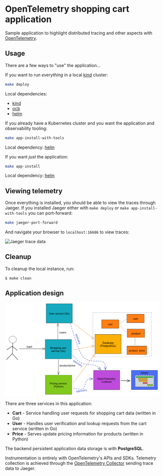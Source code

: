 # OpenTelemetry shopping cart application

Sample application to highlight distributed tracing and other aspects with [OpenTelemetry](https://opentelemetry.io/).

## Usage

There are a few ways to "use" the application...

If you want to run _everything_ in a local [kind](https://kind.sigs.k8s.io/) cluster:

```bash
make deploy
```

Local dependencies:

* [kind](https://kind.sigs.k8s.io/)
* [ocb](https://opentelemetry.io/docs/collector/custom-collector/)
* [helm](https://helm.sh/docs/intro/install/)

If you already have a Kubernetes cluster and you want the application and observability tooling:

```bash
make app-install-with-tools
```

Local dependency: [helm](https://helm.sh/docs/intro/install/)

If you want _just_ the application:

```bash
make app-install
```

Local dependency: [helm](https://helm.sh/docs/intro/install/)

## Viewing telemetry

Once everything is installed, you should be able to view the traces through Jaeger. If you installed Jaeger either with `make deploy` or `make app-install-with-tools` you can port-forward:

```bash
make jaeger-port-forward
```

And navigate your browser to `localhost:16686` to view traces:

![Jaeger trace data](./images/otel-shopping-cart-jaeger-trace.png)

## Cleanup

To cleanup the local instance, run:

```
$ make clean
```

## Application design

![Application design](./images/otel-shopping-cart-design.png)

There are three services in this application:

* **Cart** - Service handling user requests for shopping cart data (written in Go)
* **User** - Handles user verification and lookup requests from the cart service (written in Go)
* **Price** - Serves update pricing information for products (written in Python)

The backend persistent application data storage is with **PostgreSQL**.

Instrumentation is entirely with OpenTelemetry's APIs and SDKs. Telemetry collection is achieved through the [OpenTelemetry Collector](https://github.com/open-telemetry/opentelemetry-collector) sending trace data to Jaeger.
